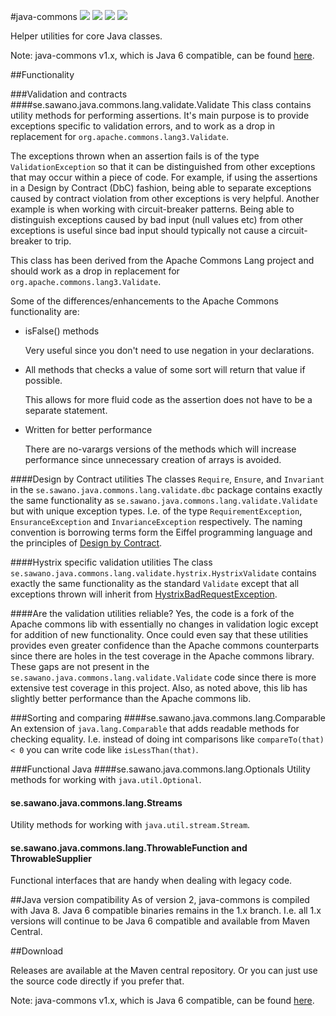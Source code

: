 #java-commons
[![][travis img]][travis]
[![][maven img]][maven]
[![][release img]][release]
[![][license img]][license]

Helper utilities for core Java classes.

Note: java-commons v1.x, which is Java 6 compatible, can be found [here](https://github.com/sawano/java-commons/tree/1.x).

##Functionality

###Validation and contracts
####se.sawano.java.commons.lang.validate.Validate
This class contains utility methods for performing assertions. It's main purpose is to provide exceptions specific to validation errors, and to work as a drop in
replacement for `org.apache.commons.lang3.Validate`.

The exceptions thrown when an assertion fails is of the type `ValidationException` so that it can be distinguished from other exceptions that may occur within a piece of code.
For example, if using the assertions in a Design by Contract (DbC) fashion, being able to separate exceptions caused by contract violation from other exceptions is very helpful.
Another example is when working with circuit-breaker patterns. Being able to distinguish exceptions caused by bad input (null values etc) from other exceptions is useful since bad input
should typically not cause a circuit-breaker to trip.

This class has been derived from the Apache Commons Lang project and should work as a drop in replacement for `org.apache.commons.lang3.Validate`.

Some of the differences/enhancements to the Apache Commons functionality are:

- isFalse() methods

    Very useful since you don't need to use negation in your declarations.
- All methods that checks a value of some sort will return that value if possible.

    This allows for more fluid code as the assertion does not have to be a separate statement.
- Written for better performance

    There are no-varargs versions of the methods which will increase performance since unnecessary creation of arrays is avoided.

####Design by Contract utilities
The classes `Require`, `Ensure`, and `Invariant` in the `se.sawano.java.commons.lang.validate.dbc` package contains exactly the same functionality as `se.sawano.java.commons.lang.validate.Validate` 
but with unique exception types. I.e. of the type `RequirementException`, `EnsuranceException` and `InvarianceException` respectively. The naming convention is borrowing terms form the Eiffel 
programming language and the principles of [Design by Contract](https://docs.eiffel.com/book/method/et-design-contract-tm-assertions-and-exceptions).

####Hystrix specific validation utilities
The class `se.sawano.java.commons.lang.validate.hystrix.HystrixValidate` contains exactly the same functionality as the standard `Validate` except that all exceptions thrown will inherit from
[HystrixBadRequestException](http://netflix.github.io/Hystrix/javadoc/com/netflix/hystrix/exception/HystrixBadRequestException.html).

####Are the validation utilities reliable?
Yes, the code is a fork of the Apache commons lib with essentially no changes in validation logic except for addition of new functionality. Once could even say that these utilities provides even 
greater confidence than the Apache commons counterparts since there are holes in the test coverage in the Apache commons library. These gaps are not present in 
the `se.sawano.java.commons.lang.validate.Validate` code since there is more extensive test coverage in this project. Also, as noted above, this lib has slightly better performance than the Apache 
commons lib.

###Sorting and comparing
####se.sawano.java.commons.lang.Comparable
An extension of `java.lang.Comparable` that adds readable methods for checking equality. I.e. instead of doing int comparisons like `compareTo(that) < 0` you can write code like `isLessThan(that)`.

###Functional Java
####se.sawano.java.commons.lang.Optionals
Utility methods for working with `java.util.Optional`.

#### se.sawano.java.commons.lang.Streams
Utility methods for working with `java.util.stream.Stream`.

#### se.sawano.java.commons.lang.ThrowableFunction and ThrowableSupplier
Functional interfaces that are handy when dealing with legacy code.

##Java version compatibility
As of version 2, java-commons is compiled with Java 8. Java 6 compatible binaries remains in the 1.x branch. I.e. all 1.x versions will continue to be Java 6 compatible and available from Maven
Central.

##Download

Releases are available at the Maven central repository. Or you can just use the source code directly if you prefer that.

Note: java-commons v1.x, which is Java 6 compatible, can be found [here](https://github.com/sawano/java-commons/tree/1.x).

[travis]:https://travis-ci.org/sawano/java-commons
[travis img]:https://travis-ci.org/sawano/java-commons.svg?branch=master
[maven]:http://search.maven.org/#search|gav|1|g:"se.sawano.java"%20AND%20a:"commons"
[maven img]:https://maven-badges.herokuapp.com/maven-central/se.sawano.java/commons/badge.svg
[release]:https://github.com/sawano/java-commons/releases
[release img]:https://img.shields.io/github/release/sawano/java-commons.svg
[license]:LICENSE
[license img]:https://img.shields.io/badge/License-Apache%202-blue.svg
